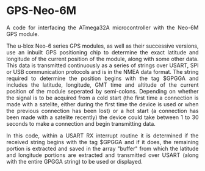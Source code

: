 # GPS-Neo-6M

<p align="justify">A code for interfacing the ATmega32A microcontroller with the Neo-6M GPS module.</p>

<p align="justify">The u-blox Neo-6 series GPS modules, as well as their successive versions, use an inbuilt GPS positioning chip to determine the exact latitude and longitude of 
the current position of the module, along with some other data. This data is transmitted continuously as a series of strings over USART, SPI or USB communication protocols and is in the NMEA data format. The string required to determine the position begins with the tag $GPGGA and includes the latitude, longitude, GMT time and altitude of the current position of the module seperated by semi-colons. Depending on whether the signal is to be acquired from a cold start (the first time a connection is made with a satelite, either during the first time the device is used or when the previous connection has been lost) or a hot start (a connection has been made with a satelite recently) the device could take between 1 to 30 seconds to make a connection and begin transmitting data.</p>

<p align="justify">In this code, within a USART RX interrupt routine it is determined if the received string begins with the tag $GPGGA and if it does, the remaining portion is extracted and saved in the array "buffer" from which the latitude and longitude portions are extracted and transmitted over USART (along with the entire GPGGA string) to be used or displayed.</p>
